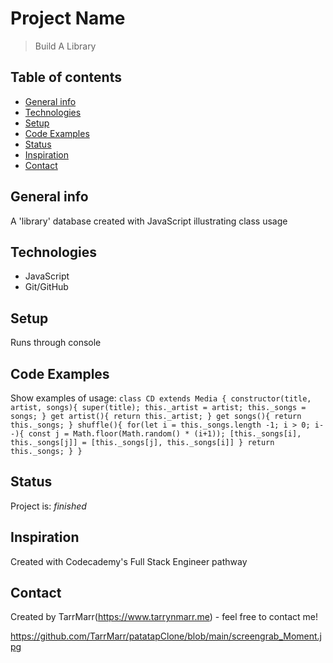# Project Name
> Build A Library

## Table of contents
* [General info](#general-info)
* [Technologies](#technologies)
* [Setup](#setup)
* [Code Examples](#code-examples)
* [Status](#status)
* [Inspiration](#inspiration)
* [Contact](#contact)

## General info
A 'library' database created with JavaScript illustrating class usage 

## Technologies
* JavaScript
* Git/GitHub

## Setup
Runs through console  

## Code Examples
Show examples of usage:
`class CD extends Media {
    constructor(title, artist, songs){
        super(title);
        this._artist = artist;
        this._songs = songs;
    }
    get artist(){
        return this._artist;
    }
    get songs(){
        return this._songs;
    }
    shuffle(){
        for(let i = this._songs.length -1; i > 0; i--){
            const j = Math.floor(Math.random() * (i+1));
            [this._songs[i], this._songs[j]] = [this._songs[j], this._songs[i]]
        }
        return this._songs;
    }
}`

## Status
Project is: _finished_

## Inspiration
Created with Codecademy's Full Stack Engineer pathway   

## Contact
Created by TarrMarr(https://www.tarrynmarr.me) - feel free to contact me!

https://github.com/TarrMarr/patatapClone/blob/main/screengrab_Moment.jpg
